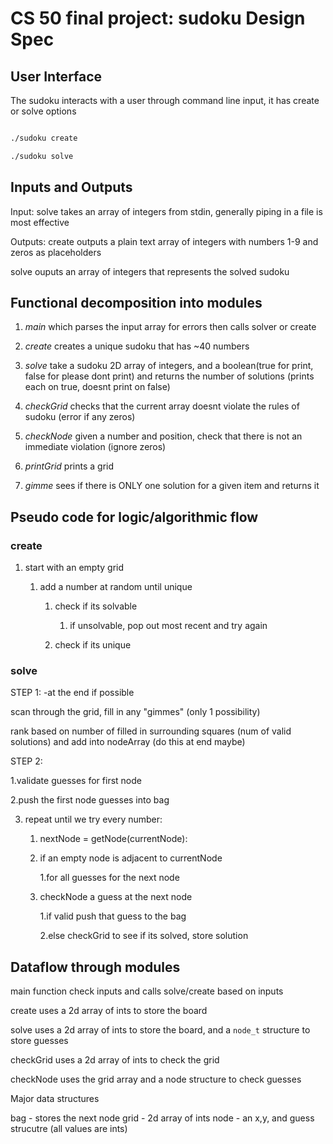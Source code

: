 # CS 50 final project: sudoku Design Spec

## User Interface

The sudoku interacts with a user through command line input, it has create or solve options

```bash

./sudoku create

./sudoku solve

```

## Inputs and Outputs

Input: solve takes an array of integers from stdin, generally piping in a file is most effective

Outputs: create outputs a plain text array of integers with numbers 1-9 and zeros as placeholders

solve ouputs an array of integers that represents the solved sudoku

## Functional decomposition into modules

1. *main* which parses the input array for errors then calls solver or create

2. *create* creates a unique sudoku that has ~40 numbers

3. *solve* take a sudoku 2D array of integers, and a boolean(true for print, false for please dont print) and returns the number of solutions (prints each on true, doesnt print on false)

4. *checkGrid* checks that the current array doesnt violate the rules of sudoku (error if any zeros)

5. *checkNode* given a number and position, check that there is not an immediate violation (ignore zeros)

6. *printGrid* prints a grid

7. *gimme* sees if there is ONLY one solution for a given item and returns it

## Pseudo code for logic/algorithmic flow

### create

1. start with an empty grid

    1. add a number at random until unique

        1. check if its solvable

            1. if unsolvable, pop out most recent and try again

        1. check if its unique

### solve

STEP 1: -at the end if possible

scan through the grid, fill in any "gimmes" (only 1 possibility)

rank based on number of filled in surrounding squares (num of valid solutions) and add into nodeArray (do this at end maybe)

STEP 2:

1.validate guesses for first node

2.push the first node guesses into bag

3. repeat until we try every number:

    1. nextNode = getNode(currentNode):

    2. if an empty node is adjacent to currentNode
   
        1.for all guesses for the next node

    3. checkNode a guess at the next node

        1.if valid push that guess to the bag

        2.else checkGrid to see if its solved, store solution


## Dataflow through modules

main function check inputs and calls solve/create based on inputs

create uses a 2d array of ints to store the board 

solve uses a 2d array of ints to store the board, and a `node_t` structure to store guesses

checkGrid uses a 2d array of ints to check the grid 

checkNode uses the grid array and a node structure to check guesses

Major data structures

bag - stores the next node
grid - 2d array of ints
node - an x,y, and guess strucutre (all values are ints)
